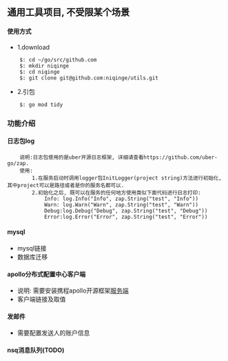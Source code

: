 ## 通用工具项目, 不受限某个场景

#### 使用方式
- 1.download
```text
    $: cd ~/go/src/github.com
    $: mkdir niqinge
    $: cd niqinge
    $: git clone git@github.com:niqinge/utils.git
```
- 2.引包
```text
    $: go mod tidy
```

### 功能介绍

#### 日志包log
```text
    说明:日志包使用的是uber开源日志框架, 详细请查看https://github.com/uber-go/zap.
    使用:
        1.在服务启动时调用logger包InitLogger(project string)方法进行初始化, 其中project可以是路径或者是你的服务名都可以.
        2.初始化之后, 既可以在服务的任何地方使用类似下面代码进行日志打印:
            Info: log.Info("Info", zap.String("test", "Info"))
            Warn: log.Warn("Warn", zap.String("test", "Warn"))
            Debug:log.Debug("Debug", zap.String("test", "Debug"))
            Error:log.Error("Error", zap.String("test", "Error"))
```

#### mysql
- mysql链接 
- 数据库迁移


#### apollo分布式配置中心客户端
- 说明: 需要安装携程apollo开源框架[服务端](https://github.com/ctripcorp/apollo) 
- 客户端链接及取值

#### 发邮件
- 需要配置发送人的账户信息

#### nsq消息队列(TODO)
